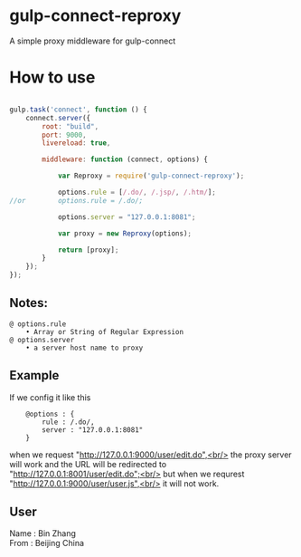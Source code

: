 # gulp-connect-reproxy
A simple proxy middleware for gulp-connect

# How to use
```javascript

gulp.task('connect', function () {
    connect.server({
        root: "build",
        port: 9000,
        livereload: true,

        middleware: function (connect, options) {

            var Reproxy = require('gulp-connect-reproxy');

            options.rule = [/.do/, /.jsp/, /.htm/];
//or        options.rule = /.do/;

            options.server = "127.0.0.1:8081";

            var proxy = new Reproxy(options);

            return [proxy];
        }
    });
});
```


## Notes:
```
@ options.rule
    • Array or String of Regular Expression
@ options.server
    • a server host name to proxy
```

## Example

If we config it like this
```
    @options : {
        rule : /.do/,
        server : "127.0.0.1:8081"
    }
```
when we request "http://127.0.0.1:9000/user/edit.do",<br/>
    the proxy server will work and the URL will be redirected to "http://127.0.0.1:8001/user/edit.do";<br/>
but when we requrest "http://127.0.0.1:9000/user/user.js",<br/>
    it will not work.


## User
Name : Bin Zhang<br/>
From : Beijing China
